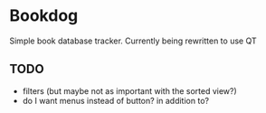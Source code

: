 # Bookdog
Simple book database tracker.  Currently being rewritten to use QT

## TODO

* filters (but maybe not as important with the sorted view?)
* do I want menus instead of button? in addition to?

